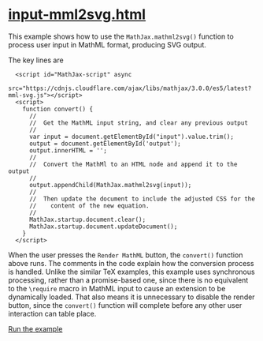 # [input-mml2svg.html](https://mathjax.github.io/MathJax-demos-web/input-mml2svg.html)

This example shows how to use the `MathJax.mathml2svg()` function to process user input in MathML format, producing SVG output.

The key lines are

```
  <script id="MathJax-script" async
   src="https://cdnjs.cloudflare.com/ajax/libs/mathjax/3.0.0/es5/latest?mml-svg.js"></script>
  <script>
    function convert() {
      //
      //  Get the MathML input string, and clear any previous output
      //
      var input = document.getElementById("input").value.trim();
      output = document.getElementById('output');
      output.innerHTML = '';
      //
      //  Convert the MathMl to an HTML node and append it to the output
      //
      output.appendChild(MathJax.mathml2svg(input));
      //
      //  Then update the document to include the adjusted CSS for the
      //    content of the new equation.
      //
      MathJax.startup.document.clear();
      MathJax.startup.document.updateDocument();
    }
  </script>
```

When the user presses the `Render MathML` button, the `convert()` function above runs.  The comments in the code explain how the conversion process is handled.  Unlike the similar TeX examples, this example uses synchronous processing, rather than a promise-based one, since there is no equivalent to the `\require` macro in MathML input to cause an extension to be dynamically loaded.  That also means it is unnecessary to disable the render button, since the `convert()` function will complete before any other user interaction can table place.

[Run the example](https://mathjax.github.io/MathJax-demos-web/input-mml2svg.html)
